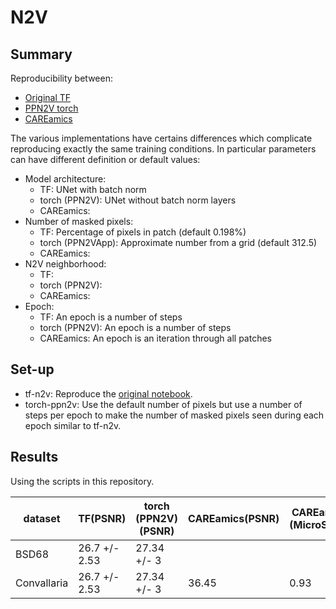 # N2V

## Summary

Reproducibility between:
- [Original TF](https://github.com/juglab/n2v)
- [PPN2V torch](https://github.com/juglab/ppn2v)
- [CAREamics](https://github.com/CAREamics/careamics-restoration)

The various implementations have certains differences which complicate
reproducing exactly the same training conditions. In particular parameters
can have different definition or default values:

- Model architecture:
    - TF: UNet with batch norm
    - torch (PPN2V): UNet without batch norm layers
    - CAREamics:
- Number of masked pixels:
    - TF: Percentage of pixels in patch (default 0.198%)
    - torch (PPN2VApp): Approximate number from a grid (default 312.5)
    - CAREamics:
- N2V neighborhood:
    - TF:
    - torch (PPN2V):
    - CAREamics:
- Epoch: 
    - TF: An epoch is a number of steps
    - torch (PPN2V): An epoch is a number of steps
    - CAREamics: An epoch is an iteration through all patches


## Set-up

- tf-n2v: Reproduce the [original notebook](https://github.com/juglab/n2v/blob/main/examples/2D/denoising2D_BSD68/BSD68_reproducibility.ipynb).
- torch-ppn2v: Use the default number of pixels but use a number of steps per
epoch to make the number of masked pixels seen during each epoch similar to
tf-n2v.


## Results

Using the scripts in this repository.

|  dataset   |    TF(PSNR)   | torch (PPN2V)(PSNR) | CAREamics(PSNR) |CAREamics (MicroSSIM)|
|------------|---------------|---------------------|-----------------|---------------------|     
| BSD68      | 26.7 +/- 2.53 |  27.34 +/- 3        |                 |                     |
| Convallaria| 26.7 +/- 2.53 |  27.34 +/- 3        |      36.45      |         0.93        |           